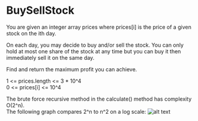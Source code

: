 # BuySellStock

You are given an integer array prices where prices[i] is the price of a given stock on the ith day.

On each day, you may decide to buy and/or sell the stock. You can only hold at most one share of the stock at any time but you can buy it then immediately sell it on the same day.

Find and return the maximum profit you can achieve.

1 <= prices.length <= 3 * 10^4  
0 <= prices[i] <= 10^4  

The brute force recursive method in the calculate() method has complexity O(2^n).  
The following graph compares 2^n to n^2 on a log scale: ![alt text](Isolated.png "Title")
